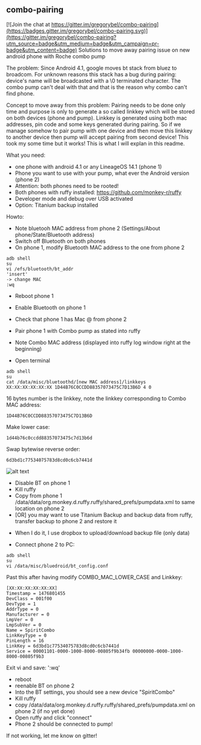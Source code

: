 ## combo-pairing

[![Join the chat at https://gitter.im/gregorybel/combo-pairing](https://badges.gitter.im/gregorybel/combo-pairing.svg)](https://gitter.im/gregorybel/combo-pairing?utm_source=badge&utm_medium=badge&utm_campaign=pr-badge&utm_content=badge)
Solutions to move away pairing issue on new android phone with Roche combo pump

The problem:
Since Android 4.1, google moves bt stack from bluez to broadcom. For unknown reasons this stack has a bug during pairing: device's name will be broadcasted with a \0 terminated character. The combo pump can't deal with that and that is the reason why combo can't find phone.

Concept to move away from this problem:
Pairing needs to be done only time and purpose is only to generate a so called linkkey which will be stored on both devices (phone and pump). Linkkey is generated using both mac addresses, pin code and some keys generated during pairing. So if we manage somehow to pair pump with one device and then move this linkkey to another device then pump will accept pairing from second device! This took my some time but it works! This is what I will explan in this readme.

What you need:
- one phone with android 4.1 or any LineageOS 14.1 (phone 1)
- Phone you want to use with your pump, what ever the Android version (phone 2)
- Attention: both phones need to be rooted!
- Both phones with ruffy installed: https://github.com/monkey-r/ruffy
- Developer mode and debug over USB activated
- Option: Titanium backup installed


Howto:
- Note bluetooh MAC address from phone 2 (Settings/About phone/State/Bluetooth address)
- Switch off Bluetooth on both phones
- On phone 1, modify Bluetooth MAC address to the one from phone 2
```
adb shell
su
vi /efs/bluetooth/bt_addr
'insert'
-> change MAC
:wq
```
- Reboot phone 1

- Enable Bluetooth on phone 1
- Check that phone 1 has Mac @ from phone 2
- Pair phone 1 with Combo pump as stated into ruffy
- Note Combo MAC address (displayed into ruffy log window right at the beginning)
- Open terminal
```
adb shell
su
cat /data/misc/bluetoothd/[new MAC address]/linkkeys
XX:XX:XX:XX:XX:XX 1D44B76C0CCDD88357073475C7D13B6D 4 0
```

16 bytes number is the linkkey, note the linkkey corresponding to Combo MAC address:
```
1D44B76C0CCDD88357073475C7D13B6D
```

Make lower case:
```
1d44b76c0ccdd88357073475c7d13b6d
```

Swap bytewise reverse order:
```
6d3bd1c77534075783d8cd0c6cb7441d
```
![alt text](http://i.imgur.com/c4vDkCB.png)

- Disable BT on phone 1
- Kill ruffy
- Copy from phone 1 /data/data/org.monkey.d.ruffy.ruffy/shared_prefs/pumpdata.xml to same location on phone 2
- [OR] you may want to use Titanium Backup and backup data from ruffy, transfer backup to phone 2 and restore it
* When I do it, I use dropbox to upload/download backup file (only data)

- Connect phone 2 to PC:
```
adb shell
su
vi /data/misc/bluedroid/bt_config.conf
```

Past this after having modify COMBO_MAC_LOWER_CASE and Linkkey:
```
[XX:XX:XX:XX:XX:XX]
Timestamp = 1476801455
DevClass = 001f00
DevType = 1
AddrType = 0
Manufacturer = 0
LmpVer = 0
LmpSubVer = 0
Name = SpiritCombo
LinkKeyType = 0
PinLength = 16
LinkKey = 6d3bd1c77534075783d8cd0c6cb7441d
Service = 00001101-0000-1000-8000-00805f9b34fb 00000000-0000-1000-8000-00805f9b3
```

Exit vi and save: ':wq'

- reboot
- reenable BT on phone 2
- Into the BT settings, you should see a new device "SpiritCombo"
- Kill ruffy
- copy /data/data/org.monkey.d.ruffy.ruffy/shared_prefs/pumpdata.xml on phone 2 (if no yet done)
- Open ruffy and click "connect"
- Phone 2 should be connected to pump!

If not working, let me know on gitter!
